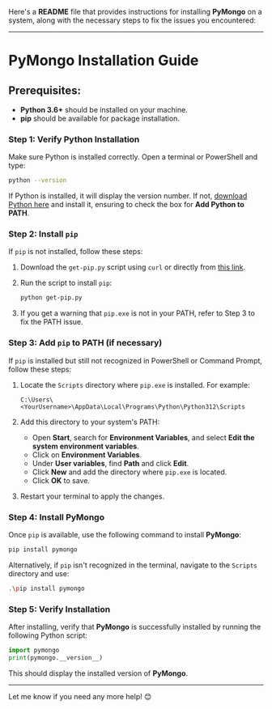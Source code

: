 Here's a **README** file that provides instructions for installing **PyMongo** on a system, along with the necessary steps to fix the issues you encountered:

---

# PyMongo Installation Guide

## Prerequisites:
- **Python 3.6+** should be installed on your machine.
- **pip** should be available for package installation.

### Step 1: Verify Python Installation
Make sure Python is installed correctly. Open a terminal or PowerShell and type:

```bash
python --version
```

If Python is installed, it will display the version number. If not, [download Python here](https://www.python.org/downloads/) and install it, ensuring to check the box for **Add Python to PATH**.

### Step 2: Install `pip`
If `pip` is not installed, follow these steps:

1. Download the `get-pip.py` script using `curl` or directly from [this link](https://bootstrap.pypa.io/get-pip.py).

2. Run the script to install `pip`:

   ```bash
   python get-pip.py
   ```

3. If you get a warning that `pip.exe` is not in your PATH, refer to Step 3 to fix the PATH issue.

### Step 3: Add `pip` to PATH (if necessary)
If `pip` is installed but still not recognized in PowerShell or Command Prompt, follow these steps:

1. Locate the `Scripts` directory where `pip.exe` is installed. For example:

   ```
   C:\Users\<YourUsername>\AppData\Local\Programs\Python\Python312\Scripts
   ```

2. Add this directory to your system's PATH:
   - Open **Start**, search for **Environment Variables**, and select **Edit the system environment variables**.
   - Click on **Environment Variables**.
   - Under **User variables**, find **Path** and click **Edit**.
   - Click **New** and add the directory where `pip.exe` is located.
   - Click **OK** to save.

3. Restart your terminal to apply the changes.

### Step 4: Install PyMongo
Once `pip` is available, use the following command to install **PyMongo**:

```bash
pip install pymongo
```

Alternatively, if `pip` isn't recognized in the terminal, navigate to the `Scripts` directory and use:

```bash
.\pip install pymongo
```

### Step 5: Verify Installation
After installing, verify that **PyMongo** is successfully installed by running the following Python script:

```python
import pymongo
print(pymongo.__version__)
```

This should display the installed version of **PyMongo**.

---

Let me know if you need any more help! 😊
